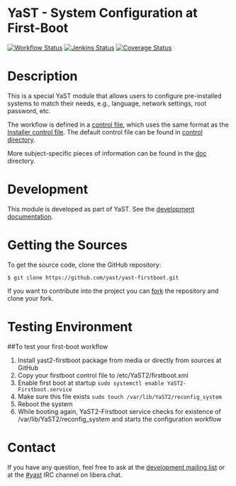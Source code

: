 YaST - System Configuration at First-Boot
=========================================

[![Workflow Status](https://github.com/yast/yast-firstboot/workflows/CI/badge.svg?branch=master)](
https://github.com/yast/yast-firstboot/actions?query=branch%3Amaster)
[![Jenkins Status](https://ci.opensuse.org/buildStatus/icon?job=yast-yast-firstboot-master)](
https://ci.opensuse.org/view/Yast/job/yast-yast-firstboot-master/)
[![Coverage Status](https://coveralls.io/repos/github/yast/yast-firstboot/badge.svg?branch=master)](
https://coveralls.io/github/yast/yast-firstboot?branch=master)


Description
===========

This is a special YaST module that allows users to configure pre-installed
systems to match their needs, e.g., language, network settings, root password,
etc.

The workflow is defined in a
[control file](control/firstboot.xml),
which uses the same format as the
[Installer control file](https://github.com/yast/yast-installation/blob/master/doc/control-file.md).
The default control file can be found in
[control directory](control).

More subject-specific pieces of information can be found in the [doc](doc)
directory.

Development
===========

This module is developed as part of YaST. See the
[development documentation](http://yastgithubio.readthedocs.org/en/latest/development/).

Getting the Sources
===================

To get the source code, clone the GitHub repository:

    $ git clone https://github.com/yast/yast-firstboot.git

If you want to contribute into the project you can
[fork](https://help.github.com/articles/fork-a-repo/) the repository and clone your fork.

Testing Environment
===================

##To test your first-boot workflow

1. Install yast2-firstboot package from media or directly from sources at GitHub
2. Copy your firstboot control file to /etc/YaST2/firstboot.xml
3. Enable first boot at startup `sudo systemctl enable YaST2-Firstboot.service`
4. Make sure this file exists `sudo touch /var/lib/YaST2/reconfig_system`
5. Reboot the system
6. While booting again, YaST2-Firstboot service checks for existence of
   /var/lib/YaST2/reconfig_system and starts the configuration workflow

Contact
=======

If you have any question, feel free to ask at the [development mailing
list](http://lists.opensuse.org/yast-devel/) or at the
[#yast](https://web.libera.chat/#yast) IRC channel on libera.chat.

